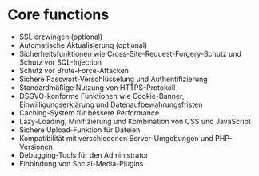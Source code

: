 # Core functions 
- SSL erzwingen (optional)
- Automatische Aktualisierung (optional)
- Sicherheitsfunktionen wie Cross-Site-Request-Forgery-Schutz und Schutz vor SQL-Injection
- Schutz vor Brute-Force-Attacken
- Sichere Passwort-Verschlüsselung und Authentifizierung
- Standardmäßige Nutzung von HTTPS-Protokoll
- DSGVO-konforme Funktionen wie Cookie-Banner, Einwilligungserklärung und Datenaufbewahrungsfristen
- Caching-System für bessere Performance
- Lazy-Loading, Minifizierung und Kombination von CSS und JavaScript
- Sichere Upload-Funktion für Dateien
- Kompatibilität mit verschiedenen Server-Umgebungen und PHP-Versionen
- Debugging-Tools für den Administrator
- Einbindung von Social-Media-Plugins

